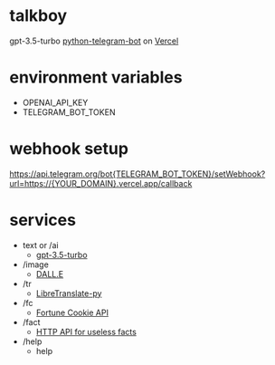 # talkboy
gpt-3.5-turbo [python-telegram-bot](https://docs.python-telegram-bot.org/en/stable/) on [Vercel](https://vercel.com/dashboard)

# environment variables
- OPENAI_API_KEY
- TELEGRAM_BOT_TOKEN

# webhook setup
https://api.telegram.org/bot{TELEGRAM_BOT_TOKEN}/setWebhook?url=https://{YOUR_DOMAIN}.vercel.app/callback

# services
- text or /ai
  - [gpt-3.5-turbo](https://platform.openai.com/docs/models/gpt-3-5)
- /image
  - [DALL.E](https://platform.openai.com/docs/models/dall-e)
- /tr
  - [LibreTranslate-py](https://github.com/argosopentech/LibreTranslate-py)
- /fc
  - [Fortune Cookie API](http://yerkee.com/api)
- /fact
  - [HTTP API for useless facts](https://uselessfacts.jsph.pl/)
- /help
  - help
